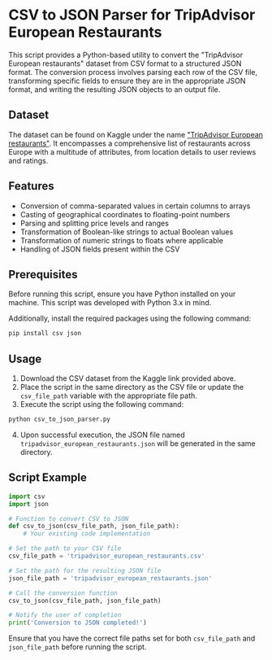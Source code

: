 # CSV to JSON Parser for TripAdvisor European Restaurants

This script provides a Python-based utility to convert the "TripAdvisor European restaurants" dataset from CSV format to a structured JSON format. The conversion process involves parsing each row of the CSV file, transforming specific fields to ensure they are in the appropriate JSON format, and writing the resulting JSON objects to an output file.

## Dataset

The dataset can be found on Kaggle under the name ["TripAdvisor European restaurants"](https://www.kaggle.com/datasets/stefanoleone992/tripadvisor-european-restaurants). It encompasses a comprehensive list of restaurants across Europe with a multitude of attributes, from location details to user reviews and ratings.

## Features

- Conversion of comma-separated values in certain columns to arrays
- Casting of geographical coordinates to floating-point numbers
- Parsing and splitting price levels and ranges
- Transformation of Boolean-like strings to actual Boolean values
- Transformation of numeric strings to floats where applicable
- Handling of JSON fields present within the CSV

## Prerequisites

Before running this script, ensure you have Python installed on your machine. This script was developed with Python 3.x in mind.

Additionally, install the required packages using the following command:

```bash
pip install csv json
```

## Usage

1. Download the CSV dataset from the Kaggle link provided above.
2. Place the script in the same directory as the CSV file or update the `csv_file_path` variable with the appropriate file path.
3. Execute the script using the following command:

```bash
python csv_to_json_parser.py
```

4. Upon successful execution, the JSON file named `tripadvisor_european_restaurants.json` will be generated in the same directory.

## Script Example

```python
import csv
import json

# Function to convert CSV to JSON
def csv_to_json(csv_file_path, json_file_path):
    # Your existing code implementation

# Set the path to your CSV file
csv_file_path = 'tripadvisor_european_restaurants.csv'

# Set the path for the resulting JSON file
json_file_path = 'tripadvisor_european_restaurants.json'

# Call the conversion function
csv_to_json(csv_file_path, json_file_path)

# Notify the user of completion
print('Conversion to JSON completed!')
```

Ensure that you have the correct file paths set for both `csv_file_path` and `json_file_path` before running the script.
